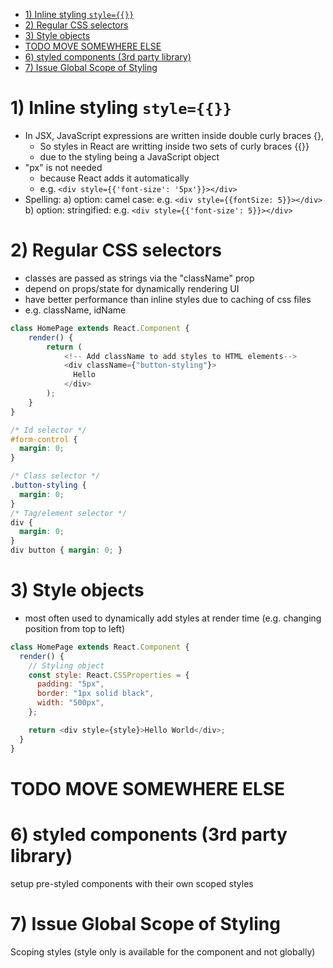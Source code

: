 - [1) Inline styling `style={{}}`](#1-inline-styling-style)
- [2) Regular CSS selectors](#2-regular-css-selectors)
- [3) Style objects](#3-style-objects)
- [TODO MOVE SOMEWHERE ELSE](#todo-move-somewhere-else)
- [6) styled components (3rd party library)](#6-styled-components-3rd-party-library)
- [7) Issue Global Scope of Styling](#7-issue-global-scope-of-styling)

# 1) Inline styling `style={{}}`

- In JSX, JavaScript expressions are written inside double curly braces {},
  - So styles in React are writting inside two sets of curly braces {{}}
  - due to the styling being a JavaScript object
- "px" is not needed
  - because React adds it automatically
  - e.g. `<div style={{'font-size': '5px'}}></div>`
- Spelling:
  a) option: camel case: e.g. `<div style={{fontSize: 5}}></div>`
  b) option: stringified: e.g. `<div style={{'font-size': 5}}></div>`

# 2) Regular CSS selectors

- classes are passed as strings via the "className" prop
- depend on props/state for dynamically rendering UI
- have better performance than inline styles due to caching of css files
- e.g. className, idName

```javascript
class HomePage extends React.Component {
    render() {
        return (
            <!-- Add className to add styles to HTML elements-->
            <div className={"button-styling"}>
              Hello
            </div>
        );
    }
}
```

```css
/* Id selector */
#form-control {
  margin: 0;
}

/* Class selector */
.button-styling {
  margin: 0;
}
/* Tag/element selector */
div {
  margin: 0;
}
div button { margin: 0; }
```
# 3) Style objects

- most often used to dynamically add styles at render time (e.g. changing position from top to left)

```javascript
class HomePage extends React.Component {
  render() {
    // Styling object
    const style: React.CSSProperties = {
      padding: "5px",
      border: "1px solid black",
      width: "500px",
    };

    return <div style={style}>Hello World</div>;
  }
}
```

# TODO MOVE SOMEWHERE ELSE

# 6) styled components (3rd party library)

setup pre-styled components with their own scoped styles

# 7) Issue Global Scope of Styling

Scoping styles (style only is available for the component and not globally)
